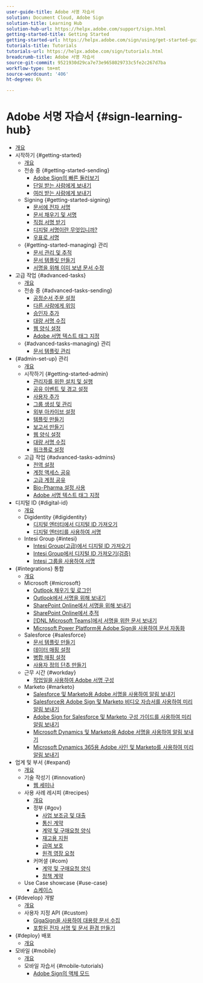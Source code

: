 ```yaml
---
user-guide-title: Adobe 서명 자습서
solution: Document Cloud, Adobe Sign
solution-title: Learning Hub
solution-hub-url: https://helpx.adobe.com/support/sign.html
getting-started-title: Getting Started
getting-started-url: https://helpx.adobe.com/sign/using/get-started-guide.html
tutorials-title: Tutorials
tutorials-url: https://helpx.adobe.com/sign/tutorials.html
breadcrumb-title: Adobe 서명 자습서
source-git-commit: 9521930d29ca7e73e9658029733c5fe2c267d7ba
workflow-type: tm+mt
source-wordcount: '406'
ht-degree: 6%

---
```



# Adobe 서명 자습서 {#sign-learning-hub}

+ [개요](overview.md)
+ 시작하기 {#getting-started}
   + [개요](sign-beginner-tutorials/beginner-users-overview.md)
   + 전송 중 {#getting-started-sending}
      + [Adobe Sign의 빠른 둘러보기](sign-beginner-tutorials/quick-tour.md)
      + [단일 받는 사람에게 보내기](sign-beginner-tutorials/send-to-single-recipient.md)
      + [여러 받는 사람에게 보내기](sign-beginner-tutorials/send-to-multiple-recipients.md)
   + Signing {#getting-started-signing}
      + [문서에 전자 서명](sign-beginner-tutorials/electronically-sign-a-document.md)
      + [문서 채우기 및 서명](sign-beginner-tutorials/fill-and-sign.md)
      + [직접 서명 받기](sign-beginner-tutorials/sign-in-person.md)
      + [디지털 서명이란 무엇입니까?](sign-beginner-tutorials/sign-with-a-digital-signature.md)
      + [우표로 서명](sign-beginner-tutorials/sign-with-a-stamp.md)
   + {#getting-started-managing} 관리
      + [문서 관리 및 추적](sign-beginner-tutorials/manage-and-track.md)
      + [문서 템플릿 만들기](https://experienceleague.adobe.com/docs/document-cloud-learn/sign-learning-hub/admin-set-up/getting-started-admin/create-a-template.html)
      + [서명을 위해 이미 보낸 문서 수정](sign-beginner-tutorials/modify-in-flight.md)
+ 고급 작업 {#advanced-tasks}
   + [개요](sign-advanced-users/advanced-users-overview.md)
   + 전송 중 {#advanced-tasks-sending}
      + [공정순서 주문 설정](sign-advanced-users/setting-up-routing.md)
      + [다른 사람에게 위임](sign-advanced-users/delegate-signature.md)
      + [승인자 추가](sign-advanced-users/add-an-approver.md)
      + [대량 서명 수집](https://experienceleague.adobe.com/docs/document-cloud-learn/sign-learning-hub/admin-set-up/getting-started-admin/megasign.html)
      + [웹 양식 설정](https://experienceleague.adobe.com/docs/document-cloud-learn/sign-learning-hub/admin-set-up/getting-started-admin/webform.html)
      + [Adobe 서명 텍스트 태그 지정](https://experienceleague.adobe.com/docs/document-cloud-learn/sign-learning-hub/admin-set-up/advanced-tasks-admins/adobe-sign-text-tagging.html)
   + {#advanced-tasks-managing} 관리
      + [문서 템플릿 관리](sign-advanced-users/edit-a-template.md)
+ {#admin-set-up} 관리
   + [개요](admin/intro-admin-overview.md)
   + 시작하기 {#getting-started-admin}
      + [관리자를 위한 설치 및 실행](admin/up-and-running-admin.md)
      + [공유 이벤트 및 경고 설정](admin/set-up-shared-events-and-alert.md)
      + [사용자 추가](admin/add-users-to-your-account.md)
      + [그룹 생성 및 관리](admin/create-and-manage-groups.md)
      + [외부 아카이브 설정](admin/set-up-your-external-archive.md)
      + [템플릿 만들기](sign-advanced-users/create-a-template.md)
      + [보고서 만들기](admin/create-a-report.md)
      + [웹 양식 설정](sign-advanced-users/webform.md)
      + [대량 서명 수집](sign-advanced-users/megasign.md)
      + [워크플로 설정](admin/building-a-custom-workflow.md)
   + 고급 작업 {#advanced-tasks-admins}
      + [전역 설정](admin/learn-about-global-settings.md)
      + [계정 액세스 공유](admin/share-account-access.md)
      + [고급 계정 공유](admin/advanced-account-sharing.md)
      + [Bio-Pharma 설정 사용](admin/use-bio-pharma-settings.md)
      + [Adobe 서명 텍스트 태그 지정](sign-advanced-users/adobe-sign-text-tagging.md)
+ 디지털 ID {#digital-id}
   + [개요](digitalid/digitalid-overview.md)
   + Digidentity {#digidentity}
      + [디지털 엔터티에서 디지털 ID 가져오기](digitalid/digidentity-reg.md)
      + [디지털 엔터티를 사용하여 서명](digitalid/digidentity-sign.md)
   + Intesi Group {#intesi}
      + [Intesi Group(고급)에서 디지털 ID 가져오기](digitalid/intesi-advanced.md)
      + [Intesi Group에서 디지털 ID 가져오기(검증)](digitalid/intesi-qualified.md)
      + [Intesi 그룹을 사용하여 서명](digitalid/intesi-sign.md)
+ {#integrations} 통합
   + [개요](integrations/integrations-overview.md)
   + Microsoft {#microsoft}
      + [Outlook 채우기 및 로그인](integrations/fill-and-sign-doc-microsoft-outlook.md)
      + [Outlook에서 서명을 위해 보내기](integrations/send-for-signature-with-outlook.md)
      + [SharePoint Online에서 서명을 위해 보내기](integrations/send-for-signature-with-sharepoint-online.md)
      + [SharePoint Online에서 추적](integrations/track-an-agreement-with-sharepoint-online.md)
      + [ [!DNL Microsoft Teams]에서 서명을 위한 문서 보내기](integrations/adobe-sign-teams-mortgage.md)
      + [Microsoft Power Platform용 Adobe Sign을 사용하여 문서 자동화](integrations/documentautomation.md)
   + Salesforce {#salesforce}
      + [문서 템플릿 만들기](integrations/create-an-agreement-template.md)
      + [데이터 매핑 설정](integrations/set-up-data-mapping.md)
      + [병합 매핑 설정](integrations/set-up-merging-map.md)
      + [사용자 정의 단추 만들기](integrations/create-a-custom-button.md)
   + 근무 시간 {#workday}
      + [작업일을 사용하여 Adobe 서명 구성](integrations/workday.md)
   + Marketo {#marketo}
      + [Salesforce 및 Marketo용 Adobe 서명을 사용하여 알림 보내기](integrations/marketo-salesforce-sms.md)
      + [Salesforce용 Adobe Sign 및 Marketo 비디오 자습서를 사용하여 미리 알림 보내기](integrations/marketo-salesforce-reminder-video.md)
      + [Adobe Sign for Salesforce 및 Marketo 구성 가이드를 사용하여 미리 알림 보내기](integrations/marketo-salesforce-reminder.md)
      + [Microsoft Dynamics 및 Marketo용 Adobe 서명을 사용하여 알림 보내기](integrations/marketo-dynamics-sms.md)
      + [Microsoft Dynamics 365용 Adobe 사인 및 Marketo를 사용하여 미리 알림 보내기](integrations/marketo-dynamics-reminder.md)
+ 업계 및 부서 {#expand}
   + [개요](sign-usecase/expand-inspire-overview.md)
   + 기술 작성기 {#innovation}
      + [웹 세미나](sign-usecase/innovation-series.md)
   + 사용 사례 레시피 {#recipes}
      + [개요](sign-usecase/recipes.md)
      + 정부 {#gov}
         + [사업 보조금 및 대출](sign-usecase/usecasegovgrants.md)
         + [통신 계약](sign-usecase/usecasegovtelework.md)
         + [계약 및 구매요청 양식](sign-usecase/usecasegovcontracts.md)
         + [재고용 지원](sign-usecase/usecasegovreemployment.md)
         + [급여 보호](sign-usecase/usecasegovpaycheck.md)
         + [원격 영장 요청](sign-usecase/usecasegovremote.md)
      + 커머셜 {#com}
         + [계약 및 구매요청 양식](sign-usecase/usecasecomcontracts.md)
         + [정책 계약](sign-usecase/usecasecompolicy.md)
   + Use Case showcase {#use-case}
      + [쇼케이스](sign-usecase/use-case-showcase.md)
+ {#develop} 개발
   + [개요](develop/develop-overview.md)
   + 사용자 지정 API {#custom}
      + [GigaSign을 사용하여 대용량 문서 수집](develop/gigasign.md)
      + [포함된 전자 서명 및 문서 환경 만들기](develop/embeddedesignature.md)
+ {#deploy} 배포
   + [개요](deploy-overview.md)
+ 모바일 {#mobile}
   + [개요](mobile/mobile-overview.md)
   + 모바일 자습서 {#mobile-tutorials}
      + [Adobe Sign의 액체 모드](mobile/liquidmode.md)
